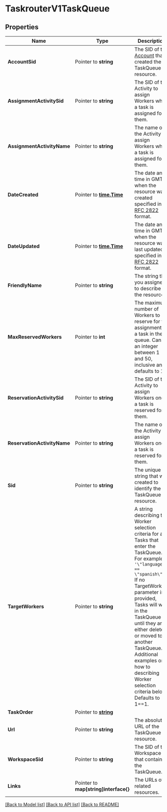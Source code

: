 # TaskrouterV1TaskQueue

## Properties

Name | Type | Description | Notes
------------ | ------------- | ------------- | -------------
**AccountSid** | Pointer to **string** | The SID of the [Account](https://www.twilio.com/docs/iam/api/account) that created the TaskQueue resource. |
**AssignmentActivitySid** | Pointer to **string** | The SID of the Activity to assign Workers when a task is assigned for them. |
**AssignmentActivityName** | Pointer to **string** | The name of the Activity to assign Workers when a task is assigned for them. |
**DateCreated** | Pointer to [**time.Time**](time.Time.md) | The date and time in GMT when the resource was created specified in [RFC 2822](https://www.ietf.org/rfc/rfc2822.txt) format. |
**DateUpdated** | Pointer to [**time.Time**](time.Time.md) | The date and time in GMT when the resource was last updated specified in [RFC 2822](https://www.ietf.org/rfc/rfc2822.txt) format. |
**FriendlyName** | Pointer to **string** | The string that you assigned to describe the resource. |
**MaxReservedWorkers** | Pointer to **int** | The maximum number of Workers to reserve for the assignment of a task in the queue. Can be an integer between 1 and 50, inclusive and defaults to 1. |
**ReservationActivitySid** | Pointer to **string** | The SID of the Activity to assign Workers once a task is reserved for them. |
**ReservationActivityName** | Pointer to **string** | The name of the Activity to assign Workers once a task is reserved for them. |
**Sid** | Pointer to **string** | The unique string that we created to identify the TaskQueue resource. |
**TargetWorkers** | Pointer to **string** | A string describing the Worker selection criteria for any Tasks that enter the TaskQueue. For example `'\"language\" == \"spanish\"'` If no TargetWorkers parameter is provided, Tasks will wait in the TaskQueue until they are either deleted or moved to another TaskQueue. Additional examples on how to describing Worker selection criteria below. Defaults to 1==1. |
**TaskOrder** | Pointer to [**string**](TaskQueueEnumTaskOrder.md) |  |
**Url** | Pointer to **string** | The absolute URL of the TaskQueue resource. |
**WorkspaceSid** | Pointer to **string** | The SID of the Workspace that contains the TaskQueue. |
**Links** | Pointer to **map[string]interface{}** | The URLs of related resources. |

[[Back to Model list]](../README.md#documentation-for-models) [[Back to API list]](../README.md#documentation-for-api-endpoints) [[Back to README]](../README.md)


